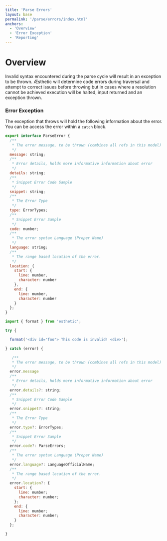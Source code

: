 ```yaml
---
title: 'Parse Errors'
layout: base
permalink: '/parse/errors/index.html'
anchors:
  - 'Overview'
  - 'Error Exception'
  - 'Reporting'
---
```


# Overview

Invalid syntax encountered during the parse cycle will result in an exception to be thrown. Æsthetic will determine code errors during traversal and attempt to correct issues before throwing but in cases where a resolution cannot be achieved execution will be halted, input returned and an exception thrown.

### Error Exception

The exception that throws will hold the following information about the error. You can be access the error within a `catch` block.

```js
export interface ParseError {
  /**
   * The error message, to be thrown (combines all refs in this model)
   */
  message: string;
  /**
   * Error details, holds more informative information about error
   */
  details: string;
  /**
   * Snippet Error Code Sample
   */
  snippet: string;
  /**
   * The Error Type
   */
  type: ErrorTypes;
  /**
   * Snippet Error Sample
   */
  code: number;
  /**
   * The error syntax Language (Proper Name)
   */
  language: string;
  /**
   * The range based location of the error.
   */
  location: {
    start: {
      line: number,
      character: number
    },
    end: {
      line: number,
      character: number
    }
  };
}
```

<!-- prettier-ignore -->
```js
import { format } from 'esthetic';

try {

  format('<div id="foo"> This code is invalid! <div>');

} catch (error) {

   /**
   * The error message, to be thrown (combines all refs in this model)
   */
  error.message
  /**
   * Error details, holds more informative information about error
   */
  error.details?: string;
  /**
   * Snippet Error Code Sample
   */
  error.snippet?: string;
  /**
   * The Error Type
   */
  error.type?: ErrorTypes;
  /**
   * Snippet Error Sample
   */
  error.code?: ParseErrors;
  /**
   * The error syntax Language (Proper Name)
   */
  error.language?: LanguageOfficialName;
  /**
   * The range based location of the error.
   */
  error.location?: {
    start: {
      line: number;
      character: number;
    };
    end: {
      line: number;
      character: number;
    }
  };

}

```
